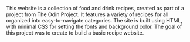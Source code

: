 This website is a collection of food and drink recipes, created as part of a project from The Odin Project. It features a variety of recipes for all organized into easy-to-navigate categories. The site is built using HTML, with minimal CSS for setting the fonts and background color. The goal of this project was to create to build a basic recipe website.

